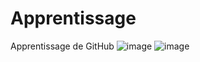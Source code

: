 # Apprentissage

Apprentissage de GitHub
  ![image](https://user-images.githubusercontent.com/114932101/196004797-3816ea11-f2e8-4b6d-a39e-f1a77d5787b7.png)
  ![image](https://user-images.githubusercontent.com/114932101/196004812-b796576d-d6f3-4637-829e-9bc5eb1bf1b8.png)


